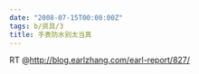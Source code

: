 ```yaml
---
date: "2008-07-15T00:00:00Z"
tags: b/资具/3
title: 手表防水别太当真
---
```


RT @<http://blog.earlzhang.com/earl-report/827/>

